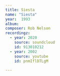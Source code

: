 ```yaml
---
title: Siesta
name: "Siesta"
year:  1993
album: 
composer: Rob Nelson
recordingz:
  - year: 2020
    source: soundcloud
    id: 913010212
  - year: 2002
    source: youtube
    id: pnmIflDTLgM
 
---
```


